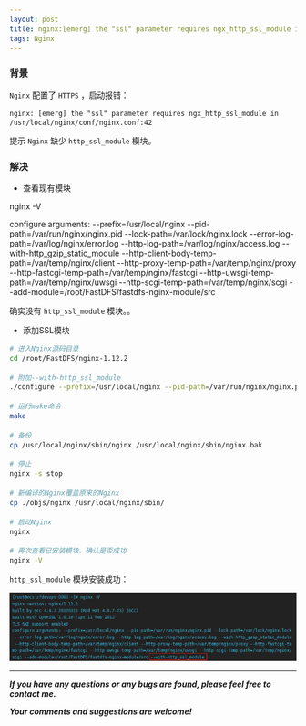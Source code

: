 ```yaml
---
layout: post
title: nginx:[emerg] the "ssl" parameter requires ngx_http_ssl_module in /usr/local/nginx/conf/nginx.conf:42
tags: Nginx
---
```


### 背景

`Nginx` 配置了 `HTTPS` ，启动报错：

    nginx: [emerg] the "ssl" parameter requires ngx_http_ssl_module in /usr/local/nginx/conf/nginx.conf:42

提示 `Nginx` 缺少 `http_ssl_module` 模块。

### 解决

* 查看现有模块

nginx -V

configure arguments: --prefix=/usr/local/nginx --pid-path=/var/run/nginx/nginx.pid --lock-path=/var/lock/nginx.lock --error-log-path=/var/log/nginx/error.log --http-log-path=/var/log/nginx/access.log --with-http_gzip_static_module --http-client-body-temp-path=/var/temp/nginx/client --http-proxy-temp-path=/var/temp/nginx/proxy --http-fastcgi-temp-path=/var/temp/nginx/fastcgi --http-uwsgi-temp-path=/var/temp/nginx/uwsgi --http-scgi-temp-path=/var/temp/nginx/scgi --add-module=/root/FastDFS/fastdfs-nginx-module/src

确实没有 `http_ssl_module` 模块。。

* 添加SSL模块

``` bash
# 进入Nginx源码目录
cd /root/FastDFS/nginx-1.12.2

# 附加--with-http_ssl_module
./configure --prefix=/usr/local/nginx --pid-path=/var/run/nginx/nginx.pid --lock-path=/var/lock/nginx.lock --error-log-path=/var/log/nginx/error.log --http-log-path=/var/log/nginx/access.log --with-http_gzip_static_module --http-client-body-temp-path=/var/temp/nginx/client --http-proxy-temp-path=/var/temp/nginx/proxy --http-fastcgi-temp-path=/var/temp/nginx/fastcgi --http-uwsgi-temp-path=/var/temp/nginx/uwsgi --http-scgi-temp-path=/var/temp/nginx/scgi --add-module=/root/FastDFS/fastdfs-nginx-module/src --with-http_ssl_module

# 运行make命令
make

# 备份
cp /usr/local/nginx/sbin/nginx /usr/local/nginx/sbin/nginx.bak

# 停止
nginx -s stop

# 新编译的Nginx覆盖原来的Nginx
cp ./objs/nginx /usr/local/nginx/sbin/

# 启动Nginx
nginx

# 再次查看已安装模块，确认是否成功
nginx -V
```

`http_ssl_module` 模块安装成功：

![2021-03-15-NginxSSL.png](https://github.com/heartsuit/heartsuit.github.io/raw/master/pictures/2021-03-15-NginxSSL.png)

---

***If you have any questions or any bugs are found, please feel free to contact me.***

***Your comments and suggestions are welcome!***
